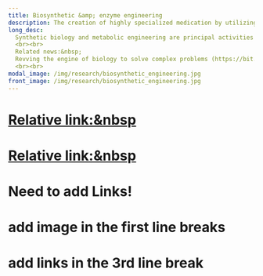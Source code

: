 ```yaml
---
title: Biosynthetic &amp; enzyme engineering 
description: The creation of highly specialized medication by utilizing bio-informatics and genetic engineering
long_desc: 
  Synthetic biology and metabolic engineering are principal activities in the lab and we are actively working on fundamental and applied problems in terpenoid and polyketide biosynthesis and lignin valorization. We employ a combination of metagenomics-aided enzyme discovery, rational enzyme engineering, and pathway and genome engineering strategies to engineer strains that produce value-added molecules at higher titres and productivities, and actively collaborate with companies such as Phytonix Corporation (www.phytonix.com) and Reliance Industries Limited (www.ril.com) to commercialize these biotechnologies. 
  <br><br>
  Related news:&nbsp;
  Revving the engine of biology to solve complex problems (https://bit.ly/1aIYMms)
  <br><br>
modal_image: /img/research/biosynthetic_engineering.jpg
front_image: /img/research/biosynthetic_engineering.jpg
---
```

# <a href=  "https://bit.ly/2p9WdRX"> Relative link:&nbsp</a> 
 # <a href=  "https://www.youtube.com/watch?v=lKBiNCKVXPw"> Relative link:&nbsp</a> 
# Need to add Links! 
# add image in the first line breaks
# add links in the 3rd line break 